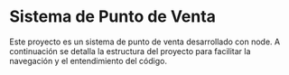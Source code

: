 # Sistema de Punto de Venta

Este proyecto es un sistema de punto de venta desarrollado con node. A continuación se detalla la estructura del proyecto para facilitar la navegación y el entendimiento del código.
